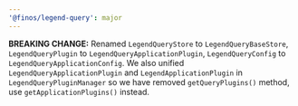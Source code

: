 ```yaml
---
'@finos/legend-query': major
---
```


**BREAKING CHANGE:** Renamed `LegendQueryStore` to `LegendQueryBaseStore`, `LegendQueryPlugin` to `LegendQueryApplicationPlugin`, `LegendQueryConfig` to `LegendQueryApplicationConfig`. We also unified `LegendQueryApplicationPlugin` and `LegendApplicationPlugin` in `LegendQueryPluginManager` so we have removed `getQueryPlugins()` method, use `getApplicationPlugins()` instead.
